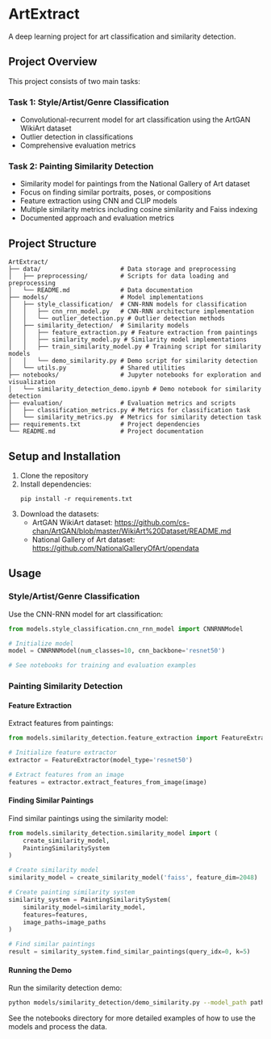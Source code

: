 # ArtExtract

A deep learning project for art classification and similarity detection.

## Project Overview

This project consists of two main tasks:

### Task 1: Style/Artist/Genre Classification
- Convolutional-recurrent model for art classification using the ArtGAN WikiArt dataset
- Outlier detection in classifications
- Comprehensive evaluation metrics

### Task 2: Painting Similarity Detection
- Similarity model for paintings from the National Gallery of Art dataset
- Focus on finding similar portraits, poses, or compositions
- Feature extraction using CNN and CLIP models
- Multiple similarity metrics including cosine similarity and Faiss indexing
- Documented approach and evaluation metrics

## Project Structure

```
ArtExtract/
├── data/                      # Data storage and preprocessing
│   ├── preprocessing/         # Scripts for data loading and preprocessing
│   └── README.md              # Data documentation
├── models/                    # Model implementations
│   ├── style_classification/  # CNN-RNN models for classification
│   │   ├── cnn_rnn_model.py   # CNN-RNN architecture implementation
│   │   └── outlier_detection.py # Outlier detection methods
│   ├── similarity_detection/  # Similarity models
│   │   ├── feature_extraction.py # Feature extraction from paintings
│   │   ├── similarity_model.py # Similarity model implementations
│   │   ├── train_similarity_model.py # Training script for similarity models
│   │   └── demo_similarity.py # Demo script for similarity detection
│   └── utils.py               # Shared utilities
├── notebooks/                 # Jupyter notebooks for exploration and visualization
│   └── similarity_detection_demo.ipynb # Demo notebook for similarity detection
├── evaluation/                # Evaluation metrics and scripts
│   ├── classification_metrics.py # Metrics for classification task
│   └── similarity_metrics.py  # Metrics for similarity detection task
├── requirements.txt           # Project dependencies
└── README.md                  # Project documentation
```

## Setup and Installation

1. Clone the repository
2. Install dependencies:
   ```
   pip install -r requirements.txt
   ```
3. Download the datasets:
   - ArtGAN WikiArt dataset: https://github.com/cs-chan/ArtGAN/blob/master/WikiArt%20Dataset/README.md
   - National Gallery of Art dataset: https://github.com/NationalGalleryOfArt/opendata

## Usage

### Style/Artist/Genre Classification

Use the CNN-RNN model for art classification:

```python
from models.style_classification.cnn_rnn_model import CNNRNNModel

# Initialize model
model = CNNRNNModel(num_classes=10, cnn_backbone='resnet50')

# See notebooks for training and evaluation examples
```

### Painting Similarity Detection

#### Feature Extraction

Extract features from paintings:

```python
from models.similarity_detection.feature_extraction import FeatureExtractor

# Initialize feature extractor
extractor = FeatureExtractor(model_type='resnet50')

# Extract features from an image
features = extractor.extract_features_from_image(image)
```

#### Finding Similar Paintings

Find similar paintings using the similarity model:

```python
from models.similarity_detection.similarity_model import (
    create_similarity_model,
    PaintingSimilaritySystem
)

# Create similarity model
similarity_model = create_similarity_model('faiss', feature_dim=2048)

# Create painting similarity system
similarity_system = PaintingSimilaritySystem(
    similarity_model=similarity_model,
    features=features,
    image_paths=image_paths
)

# Find similar paintings
result = similarity_system.find_similar_paintings(query_idx=0, k=5)
```

#### Running the Demo

Run the similarity detection demo:

```bash
python models/similarity_detection/demo_similarity.py --model_path path/to/model --interactive
```

See the notebooks directory for more detailed examples of how to use the models and process the data.
